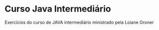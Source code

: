 # Curso Java Intermediário
Exercícios do curso de JAVA intermediário ministrado pela Loiane Groner 
